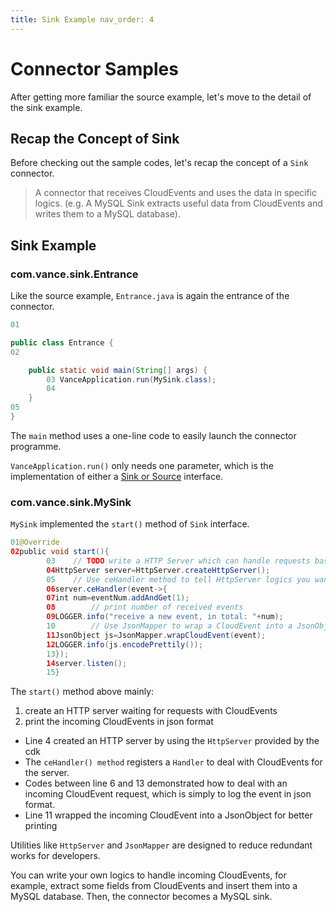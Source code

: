 ```yaml
---
title: Sink Example nav_order: 4
---
```


# Connector Samples

After getting more familiar the source example, let's move to the detail of the sink example.

## Recap the Concept of Sink

Before checking out the sample codes, let's recap the concept of a `Sink` connector.

> A connector that receives CloudEvents and uses the data in specific logics. (e.g. A MySQL Sink extracts useful data from CloudEvents and writes them to a MySQL database).

## Sink Example

### com.vance.sink.Entrance

Like the source example, `Entrance.java` is again the entrance of the connector.

```java
01

public class Entrance {
02

    public static void main(String[] args) {
        03 VanceApplication.run(MySink.class);
        04
    }
05
}
```

The `main` method uses a one-line code to easily launch the connector programme.

`VanceApplication.run()` only needs one parameter, which is the implementation of either
a [Sink or Source](api.md#connector-interface) interface.

### com.vance.sink.MySink

`MySink` implemented the `start()` method of `Sink` interface.

```java
01@Override
02public void start(){
        03    // TODO write a HTTP Server which can handle requests based on CloudEvents format
        04HttpServer server=HttpServer.createHttpServer();
        05    // Use ceHandler method to tell HttpServer logics you want to do with an incoming CloudEvent
        06server.ceHandler(event->{
        07int num=eventNum.addAndGet(1);
        08        // print number of received events
        09LOGGER.info("receive a new event, in total: "+num);
        10        // Use JsonMapper to wrap a CloudEvent into a JsonObject for better printing
        11JsonObject js=JsonMapper.wrapCloudEvent(event);
        12LOGGER.info(js.encodePrettily());
        13});
        14server.listen();
        15}
```

The `start()` method above mainly:

1. create an HTTP server waiting for requests with CloudEvents
2. print the incoming CloudEvents in json format

- Line 4 created an HTTP server by using the `HttpServer` provided by the cdk
- The `ceHandler() method` registers a `Handler` to deal with CloudEvents for the server.
- Codes between line 6 and 13 demonstrated how to deal with an incoming CloudEvent request, which is simply to log the
  event in json format.
- Line 11 wrapped the incoming CloudEvent into a JsonObject for better printing

Utilities like `HttpServer` and `JsonMapper` are designed to reduce redundant works for developers.

You can write your own logics to handle incoming CloudEvents, for example, extract some fields from CloudEvents and
insert them into a MySQL database. Then, the connector becomes a MySQL sink.

[ce]: https://github.com/cloudevents/spec

[ce-sdk]: https://github.com/cloudevents/sdk-java